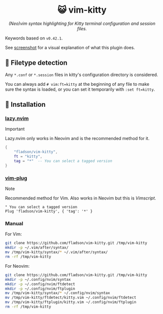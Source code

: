 <h1 align="center">😺 vim-kitty</h1>

<p align="center">
    <i> (Neo)vim syntax highlighting for Kitty terminal configuration and
        session files. </i>
</p>

Keywords based on `v0.42.1`.

See [screenshot](https://github.com/fladson/vim-kitty/wiki) for a visual
explanation of what this plugin does.

## 📜 Filetype detection

Any `*.conf` or `*.session` files in kitty's configuration directory is
considered.

You can always add `# vim:ft=kitty` at the beginning of any file to make sure
the syntax is loaded, or you can set it temporarily with `:set ft=kitty`.

## 🚀 Installation

### [lazy.nvim](https://lazy.folke.io/)

> [!IMPORTANT]
> Lazy.nvim only works in Neovim and is the recommended method for it.

```lua
{
    "fladson/vim-kitty",
    ft = "kitty",
    tag = "*"  -- You can select a tagged version
}
```

### [vim-plug](https://github.com/junegunn/vim-plug)

> [!NOTE]
> Recommended method for Vim. Also works in Neovim but this is _Vimscript_.

```vim
" You can select a tagged version
Plug 'fladson/vim-kitty', { 'tag': '*' }
```

### Manual

For Vim:

```sh
git clone https://github.com/fladson/vim-kitty.git /tmp/vim-kitty
mkdir -p ~/.vim/after/syntax/
mv /tmp/vim-kitty/syntax/* ~/.vim/after/syntax/
rm -rf /tmp/vim-kitty
```

For Neovim:

```sh
git clone https://github.com/fladson/vim-kitty.git /tmp/vim-kitty
mkdir -p ~/.config/nvim/syntax
mkdir -p ~/.config/nvim/ftdetect
mkdir -p ~/.config/nvim/ftplugin
mv /tmp/vim-kitty/syntax/* ~/.config/nvim/syntax
mv /tmp/vim-kitty/ftdetect/kitty.vim ~/.config/nvim/ftdetect
mv /tmp/vim-kitty/ftplugin/kitty.vim ~/.config/nvim/ftplugin
rm -rf /tmp/vim-kitty
```
